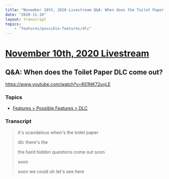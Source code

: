 ```yaml
---
title: "November 10th, 2020 Livestream Q&A: When does the Toilet Paper DLC come out?"
date: "2020-11-10"
layout: transcript
topics:
    - "features/possible-features/dlc"
---
```

# [November 10th, 2020 Livestream](../2020-11-10.md)
## Q&A: When does the Toilet Paper DLC come out?
https://www.youtube.com/watch?v=8S1NK72uyLE

### Topics
* [Features > Possible Features > DLC](../topics/features/possible-features/dlc.md)

### Transcript

> it's scandalous when's the toilet paper
>
> dlc there's the
>
> the hard hidden questions come out soon
>
> soon
>
> soon we could uh let's see here
>
